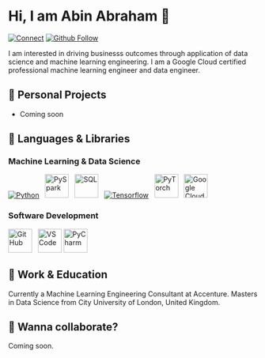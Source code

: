 # Hi, I am Abin Abraham 👋
[![Connect](https://img.shields.io/badge/Connect-0077B5?style=for-the-badge&logo=linkedin&logoColor=white)](https://uk.linkedin.com/in/abrahamabin)
[![Github Follow](https://img.shields.io/github/followers/LudwigStumpp?color=%23171515&label=Follow&logo=github&logoColor=%23171515&style=for-the-badge)](https://github.com/abinabrahamjohn)

I am interested in driving businesss outcomes through application of data science and machine learning engineering. I am a Google Cloud certified professional machine learning engineer and data engineer.

## 🚀 Personal Projects
- Coming soon

## 🌈 Languages & Libraries

### Machine Learning & Data Science
[<img alt="Python" src="https://img.icons8.com/color/48/000000/python.png"/>](https://www.python.org/) &nbsp;
[<img alt="PySpark" src="https://miro.medium.com/max/1200/1*qgkjkj6BLVS1uD4mw_sTEg.png" height="48"/>](https://spark.apache.org/docs/latest/api/python/) &nbsp;
[<img alt="SQL" src="https://cloudblogs.microsoft.com/wp-content/uploads/sites/32/2020/05/SQL.png" height="48"/>](https://www.w3schools.com/sql/) &nbsp;
[<img alt="Tensorflow" src="https://img.icons8.com/color/48/000000/tensorflow.png"/>](https://www.tensorflow.org/) &nbsp;
[<img alt="PyTorch" src="https://user-images.githubusercontent.com/42147848/178567459-cb1bfe41-dee5-455b-af94-ce4d4f036295.png" height="48"/>](https://pytorch.org/) &nbsp;
[<img alt="Google Cloud" src="https://www.vectorlogo.zone/logos/google_cloud/google_cloud-ar21.png" height="48"/>](https://cloud.google.com/)

### Software Development
[<img alt="GitHub" src="https://pbs.twimg.com/profile_images/1414990564408262661/r6YemvF9_200x200.jpg" height="48"/>](https://github.com/about) &nbsp;
[<img alt="VSCode" src="https://upload.wikimedia.org/wikipedia/commons/thumb/9/9a/Visual_Studio_Code_1.35_icon.svg/240px-Visual_Studio_Code_1.35_icon.svg.png" height="48"/>](https://code.visualstudio.com/)
[<img alt="PyCharm" src="https://xpertlab.com/wp-content/uploads/2020/01/pyCharm.png" height="48"/>](https://www.jetbrains.com/pycharm/)

## 💼 Work & Education
Currently a Machine Learning Engineering Consultant at Accenture.
Masters in Data Science from City University of London, United Kingdom.

## 🤙 Wanna collaborate?
Coming soon.
